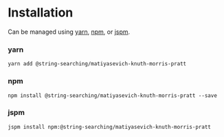 # Installation

Can be managed using
[yarn](https://yarnpkg.com/en/docs),
[npm](https://docs.npmjs.com),
or [jspm](https://jspm.org/docs).


### yarn
```terminal
yarn add @string-searching/matiyasevich-knuth-morris-pratt
```

### npm
```terminal
npm install @string-searching/matiyasevich-knuth-morris-pratt --save
```

### jspm
```terminal
jspm install npm:@string-searching/matiyasevich-knuth-morris-pratt
```
